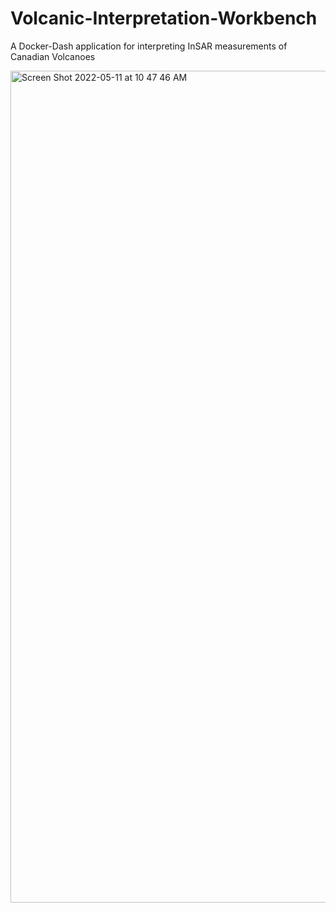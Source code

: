# Volcanic-Interpretation-Workbench
A Docker-Dash application for interpreting InSAR measurements of Canadian Volcanoes


<img width="1331" alt="Screen Shot 2022-05-11 at 10 47 46 AM" src="https://user-images.githubusercontent.com/7228960/167913869-3fdcf579-664c-49dc-9ee3-a3bc0c8f0a41.png">
